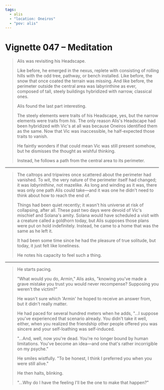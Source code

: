 ```yaml
---
tags:
  - alis
  - "location: Oneiros"
  - "pov: alis"
---
```


# Vignette 047 – Meditation

> Alis was revisiting his Headscape.
>
> Like before, he emerged in the nexus, replete with consisting of rolling hills with the odd tree, pathway, or bench installed. Like before, the snow that once coated the terrain was missing. And like before, the perimeter outside the central area was labyrinthine as ever, composed of tall, steely buildings hybridized with narrow, classical ones.
>
> Alis found the last part interesting.
>
> The steely elements were traits of his Headscape, yes, but the narrow elements were traits from _his_. The only reason Alis's Headscape had been hybridized with Vic's at all was because Oneiros identified them as the same. Now that Vic was inaccessible, he half-expected those traits to vanish.
>
> He faintly wonders if that could mean Vic was still present somehow, but he dismisses the thought as wishful thinking.
>
> Instead, he follows a path from the central area to its perimeter.

---

> The caltrops and tripwires once scattered about the perimeter had vanished. To wit, the very nature of the perimeter itself had changed; it was _labyrinthine_, not mazelike. As long and winding as it was, there was only one path Alis could take—and it was one he didn't need to think about how to reach the end of.
>
> Things had been quiet recently; it wasn't his universe at risk of collapsing, after all. These past two days were devoid of Vic's mischief and Solana's amity. Solana would have scheduled a visit with a creature called a goldhorn today, but Alis supposes those plans were put on hold indefinitely. Instead, he came to a home that was the same as he left it.
>
> It had been some time since he had the pleasure of true solitude, but today, it just felt like loneliness.
>
> He notes his capacity to feel such a thing.

---

> He starts pacing.
>
> "What would you do, Armin," Alis asks, "knowing you've made a grave mistake you trust you would never recompense? Supposing you weren't the victim?"
>
> He wasn't sure which 'Armin' he hoped to receive an answer from, but it didn't really matter.
>
> He had paced for several hundred meters when he adds, "...I suppose you've experienced that scenario already. You didn't take it well, either, when you realized the friendship other people offered you was sincere and your self-loathing was self-induced.
>
> "...And, well, now you're dead. You're no longer bound by human limitations. You've become an idea—and one that's rather incorrigible on my psyche."
>
> He smiles wistfully. "To be honest, I think I preferred you when you were still alive."
>
> He then halts, blinking.
>
> "...Why do I have the feeling I'll be the one to make that happen?"
